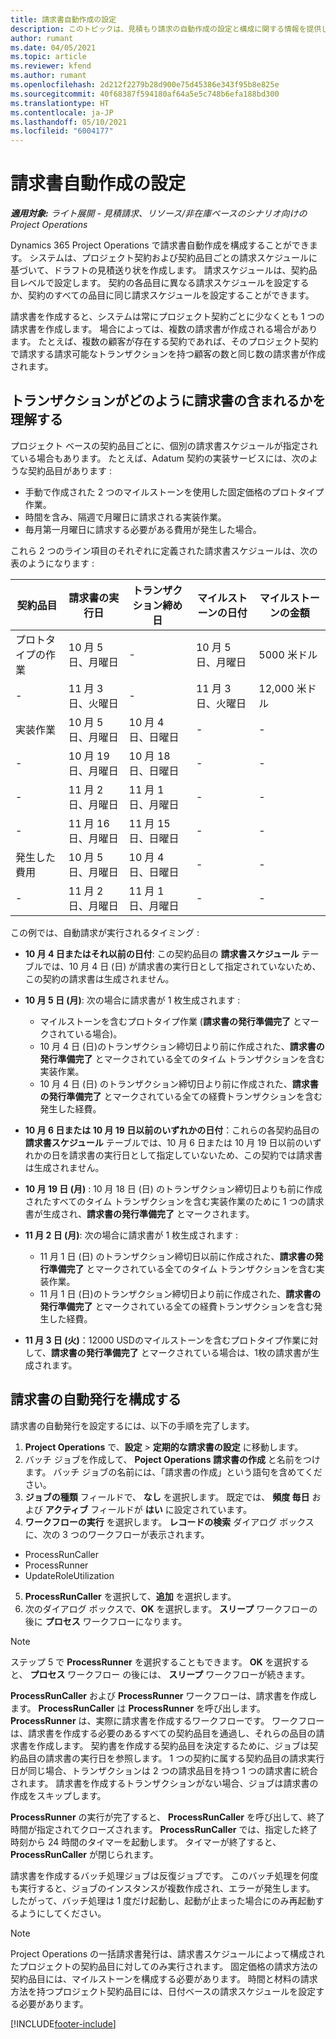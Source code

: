 ```yaml
---
title: 請求書自動作成の設定
description: このトピックは、見積もり請求の自動作成の設定と構成に関する情報を提供します。
author: rumant
ms.date: 04/05/2021
ms.topic: article
ms.reviewer: kfend
ms.author: rumant
ms.openlocfilehash: 2d212f2279b28d900e75d45386e343f95b8e825e
ms.sourcegitcommit: 40f68387f594180af64a5e5c748b6efa188bd300
ms.translationtype: HT
ms.contentlocale: ja-JP
ms.lasthandoff: 05/10/2021
ms.locfileid: "6004177"
---
```

# <a name="set-up-automatic-invoice-creation"></a>請求書自動作成の設定 
 
_**適用対象:** ライト展開 - 見積請求、リソース/非在庫ベースのシナリオ向けの Project Operations_

Dynamics 365 Project Operations で請求書自動作成を構成することができます。 システムは、プロジェクト契約および契約品目ごとの請求スケジュールに基づいて、ドラフトの見積送り状を作成します。 請求スケジュールは、契約品目レベルで設定します。 契約の各品目に異なる請求スケジュールを設定するか、契約のすべての品目に同じ請求スケジュールを設定することができます。

請求書を作成すると、システムは常にプロジェクト契約ごとに少なくとも 1 つの請求書を作成します。 場合によっては、複数の請求書が作成される場合があります。 たとえば、複数の顧客が存在する契約であれば、そのプロジェクト契約で請求する請求可能なトランザクションを持つ顧客の数と同じ数の請求書が作成されます。

## <a name="understand-how-transactions-are-included-on-an-invoice"></a>トランザクションがどのように請求書の含まれるかを理解する 

プロジェクト ベースの契約品目ごとに、個別の請求書スケジュールが指定されている場合もあります。 たとえば、Adatum 契約の実装サービスには、次のような契約品目があります :

- 手動で作成された 2 つのマイルストーンを使用した固定価格のプロトタイプ作業。
- 時間を含み、隔週で月曜日に請求される実装作業。
- 毎月第一月曜日に請求する必要がある費用が発生した場合。

これら 2 つのライン項目のそれぞれに定義された請求書スケジュールは、次の表のようになります :

| 契約品目 | 請求書の実行日 | トランザクション締め日 | マイルストーンの日付 | マイルストーンの金額 |
| --- | --- | --- | --- | --- |
| プロトタイプの作業 | 10 月 5 日、月曜日 | - | 10 月 5 日、月曜日 | 5000 米ドル |
| - | 11 月 3 日、火曜日 | - | 11 月 3 日、火曜日 | 12,000 米ドル |
| 実装作業 | 10 月 5 日、月曜日 | 10 月 4 日、日曜日 | - | - |
| - | 10 月 19 日、月曜日 | 10 月 18 日、日曜日 | - | - |
| - | 11 月 2 日、月曜日 | 11 月 1 日、月曜日 | - | - |
| - | 11 月 16 日、月曜日 | 11 月 15 日、日曜日 | - | - |
| 発生した費用 | 10 月 5 日、月曜日 | 10 月 4 日、日曜日 | - | - |
| - | 11 月 2 日、月曜日 | 11 月 1 日、月曜日 | - | - |

この例では、自動請求が実行されるタイミング :

- **10 月 4 日またはそれ以前の日付**: この契約品目の **請求書スケジュール** テーブルでは、10 月 4 日 (日) が請求書の実行日として指定されていないため、この契約の請求書は生成されません。
- **10 月 5 日 (月)**: 次の場合に請求書が 1 枚生成されます :

    - マイルストーンを含むプロトタイプ作業 (**請求書の発行準備完了** とマークされている場合)。
    - 10 月 4 日 (日)のトランザクション締切日より前に作成された、**請求書の発行準備完了** とマークされている全てのタイム トランザクションを含む実装作業。
    - 10 月 4 日 (日) のトランザクション締切日より前に作成された、**請求書の発行準備完了** とマークされている全ての経費トランザクションを含む発生した経費。
  
- **10 月 6 日または 10 月 19 日以前のいずれかの日付**：これらの各契約品目の **請求書スケジュール** テーブルでは、10 月 6 日または 10 月 19 日以前のいずれかの日を請求書の実行日として指定していないため、この契約では請求書は生成されません。
- **10 月 19 日 (月)** : 10 月 18 日 (日) のトランザクション締切日よりも前に作成されたすべてのタイム トランザクションを含む実装作業のために 1 つの請求書が生成され、**請求書の発行準備完了** とマークされます。
- **11 月 2 日 (月)**: 次の場合に請求書が 1 枚生成されます :

    - 11 月 1 日 (日) のトランザクション締切日以前に作成された、**請求書の発行準備完了** とマークされている全てのタイム トランザクションを含む実装作業。
    - 11 月 1 日 (日)のトランザクション締切日より前に作成された、**請求書の発行準備完了** とマークされている全ての経費トランザクションを含む発生した経費。

- **11 月 3 日 (火)**：12000 USDのマイルストーンを含むプロトタイプ作業に対して、**請求書の発行準備完了** とマークされている場合は、1枚の請求書が生成されます。

## <a name="configure-automatic-invoicing"></a>請求書の自動発行を構成する

請求書の自動発行を設定するには、以下の手順を完了します。

1. **Project Operations** で、**設定** > **定期的な請求書の設定** に移動します。
2. バッチ ジョブを作成して、 **Poject Operations 請求書の作成** と名前をつけます。 バッチ ジョブの名前には、「請求書の作成」という語句を含めてください。
3. **ジョブの種類** フィールドで、 **なし** を選択します。 既定では、 **頻度 毎日** および **アクティブ** フィールドが **はい** に設定されています。
4. **ワークフローの実行** を選択します。 **レコードの検索** ダイアログ ボックスに、次の 3 つのワークフローが表示されます。

- ProcessRunCaller
- ProcessRunner
- UpdateRoleUtilization

5. **ProcessRunCaller** を選択して、**追加** を選択します。
6. 次のダイアログ ボックスで、**OK** を選択します。 **スリープ** ワークフローの後に **プロセス** ワークフローになります。 

> [!NOTE]
> ステップ 5 で **ProcessRunner** を選択することもできます。 **OK** を選択すると、 **プロセス** ワークフロー の後には、 **スリープ** ワークフローが続きます。

**ProcessRunCaller** および **ProcessRunner** ワークフローは、請求書を作成します。 **ProcessRunCaller** は **ProcessRunner** を呼び出します。 **ProcessRunner** は、実際に請求書を作成するワークフローです。 ワークフローは、請求書を作成する必要のあるすべての契約品目を通過し、それらの品目の請求書を作成します。 契約書を作成する契約品目を決定するために、ジョブは契約品目の請求書の実行日を参照します。 1 つの契約に属する契約品目の請求実行日が同じ場合、トランザクションは 2 つの請求品目を持つ 1 つの請求書に統合されます。 請求書を作成するトランザクションがない場合、ジョブは請求書の作成をスキップします。

**ProcessRunner** の実行が完了すると、 **ProcessRunCaller** を呼び出して、終了時間が指定されてクローズされます。 **ProcessRunCaller** では、指定した終了時刻から 24 時間のタイマーを起動します。 タイマーが終了すると、 **ProcessRunCaller** が閉じられます。

請求書を作成するバッチ処理ジョブは反復ジョブです。 このバッチ処理を何度も実行すると、ジョブのインスタンスが複数作成され、エラーが発生します。 したがって、バッチ処理は 1 度だけ起動し、起動が止まった場合にのみ再起動するようにしてください。

> [!NOTE]
> Project Operations の一括請求書発行は、請求書スケジュールによって構成されたプロジェクトの契約品目に対してのみ実行されます。 固定価格の請求方法の契約品目には、マイルストーンを構成する必要があります。 時間と材料の請求方法を持つプロジェクト契約品目には、日付ベースの請求スケジュールを設定する必要があります。


[!INCLUDE[footer-include](../../includes/footer-banner.md)]
